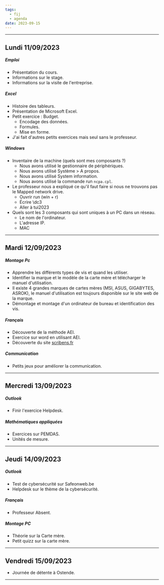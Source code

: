 ```yaml
---
tags:
  - fij
  - agenda
date: 2023-09-15
---
```

---
## Lundi 11/09/2023
##### Emploi
- Présentation du cours.
- Informations sur le stage.
- Informations sur la visite de l'entreprise.
##### Excel
- Histoire des tableurs.
- Présentation de Microsoft Excel.
- Petit exercice : Budget.
	- Encodage des données.
	- Formules.
	- Mise en forme.
- J'ai fait d'autres petits exercices mais seul sans le professeur.
##### Windows
- Inventaire de la machine (quels sont mes composants ?)
	- Nous avons utilisé le gestionnaire de périphériques.
	- Nous avons utilisé Système > A propos.
	- Nous avons utilisé System information.
	- Nous avons utilisé la commande run `ncpa.cpl`.
- Le professeur nous a expliqué ce qu'il faut faire si nous ne trouvons pas le Mapped network drive.
	- Ouvrir run (win + r)
	- Écrire \dc3 
	- Aller à tui2023
- Quels sont les 3 composants qui sont uniques à un PC dans un réseau.
	- Le nom de l'ordinateur.
	- L'adresse IP.
	- MAC
	
---
## Mardi 12/09/2023
##### Montage Pc
- Apprendre les différents types de vis et quand les utiliser.
- Identifier la marque et le modèle de la carte mère et télécharger le manuel d'utilisation.
- Il existe 4 grandes marques de cartes mères (MSI, ASUS, GIGABYTES, ASROK), le manuel d'utilisation est toujours disponible sur le site web de la marque.
- Démontage et montage d'un ordinateur de bureau et identification des vis.
##### Français
- Découverte de la méthode AEI.
- Exercice sur word en utilisant AEI.
- Découverte du site [scribens.fr](https://www.scribens.com/)
##### Communication
- Petits jeux pour améliorer la communication.

---
## Mercredi 13/09/2023
##### Outlook
- Finir l'exercice Helpdesk.
##### Mathématiques appliquées
- Exercices sur PEMDAS.
- Unités de mesure.

---
## Jeudi 14/09/2023
##### Outlook
- Test de cybersécurité sur Safeonweb.be
- Helpdesk sur le thème de la cybersécurité. 
##### Français
- Professeur Absent.
##### Montage PC
- Théorie sur la Carte mère.
- Petit quizz sur la carte mère.

---
## Vendredi 15/09/2023
- Journée de détente à Ostende.

---
